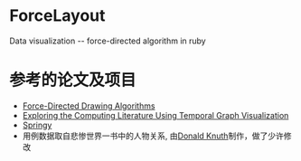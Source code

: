 # ForceLayout
Data visualization -- force-directed algorithm in ruby

# 参考的论文及项目
- [Force-Directed Drawing Algorithms](http://cs.brown.edu/~rt/gdhandbook/chapters/force-directed.pdf)
- [Exploring the Computing Literature Using
Temporal Graph Visualization](https://www2.cs.arizona.edu/~kobourov/vda_final.pdf)
- [Springy](https://github.com/dhotson/springy)
- 用例数据取自悲惨世界一书中的人物关系, 由[Donald Knuth](https://www-cs-faculty.stanford.edu/~knuth/sgb.html)制作，做了少许修改
